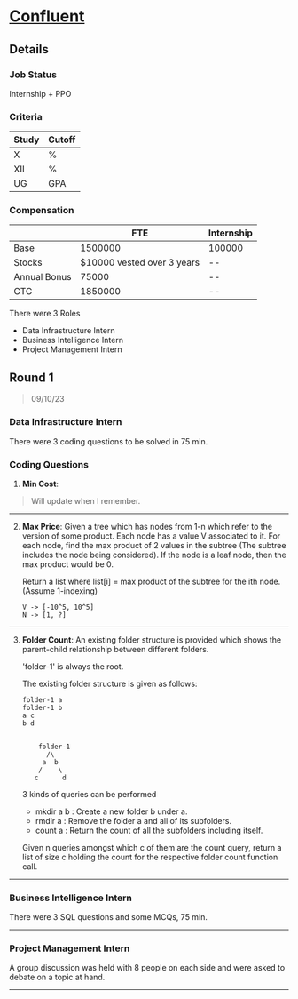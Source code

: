 # [Confluent](https://www.confluent.io/)

## Details

### Job Status

Internship + PPO

### Criteria

| Study | Cutoff |
|-------|--------|
| X     | %      |
| XII   | %      |
| UG    | GPA    |

[comment]: # (Any other details go under this. This is a comment)

### Compensation

|              | FTE                        | Internship |
|--------------|----------------------------|------------|
| Base         | 1500000                    | 100000     |
| Stocks       | $10000 vested over 3 years | --         |
| Annual Bonus | 75000                      | --         |
| CTC          | 1850000                    | --         |

[comment]: # (Details about the rounds go under this comment.)

There were 3 Roles
- Data Infrastructure Intern
- Business Intelligence Intern
- Project Management Intern

## Round 1

> 09/10/23

### Data Infrastructure Intern

[comment]: # (Summary of the sections and experience below this comment.)

There were 3 coding questions to be solved in 75 min.

### Coding Questions

1. **Min Cost**:

> Will update when I remember.

[comment]: # (Add any resources or links or code to this question under this comment.)

---

2. **Max Price**: Given a tree which has nodes from 1-n which refer to the version of some product. Each node has a value V associated to it.
    For each node, find the max product of 2 values in the subtree (The subtree includes the node being considered). If the node is a leaf node, then the max product would be 0.

    Return a list where list[i] = max product of the subtree for the ith node. (Assume 1-indexing)

    ```
    V -> [-10^5, 10^5]
    N -> [1, ?]
    ```

[comment]: # (Add any resources or links or code to this question under this comment.)

---

3. **Folder Count**: An existing folder structure is provided which shows the parent-child relationship between different folders.

    'folder-1' is always the root.

    The existing folder structure is given as follows:
    ```
    folder-1 a
    folder-1 b
    a c
    b d


        folder-1
          /\
         a  b
        /    \
       c      d
    ```

    3 kinds of queries can be performed
    - mkdir a b : Create a new folder b under a.
    - rmdir a : Remove the folder a and all of its subfolders.
    - count a : Return the count of all the subfolders including itself.

    Given n queries amongst which c of them are the count query, return a list of size c holding the count for the respective folder count function call.
    

[comment]: # (Add any resources or links or code to this question under this comment.)

---

### Business Intelligence Intern

[comment]: # (Summary of the sections and experience below this comment.)

There were 3 SQL questions and some MCQs, 75 min.

---

### Project Management Intern

[comment]: # (Summary of the sections and experience below this comment.)

A group discussion was held with 8 people on each side and were asked to debate on a topic at hand.

---
